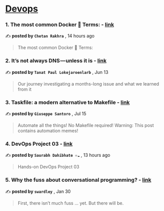 
<h1><a href=https://medium.com/tag/devops/recommended target="_blank" rel="noopener noreferrer">Devops</a></h1>
<h3>1. The most common Docker 🐳 Terms: - <a href=https://medium.com/@chetxn?source=tag_recommended_feed---------0-84----------devops----------406a92d7_90a3_4116_8cef_91c6215bb0ce------- target="_blank" rel="noopener noreferrer">link</a></h3>

✍️ **posted by `Chetan Rakhra`** <date> , 14 hours ago</date>

<blockquote>The most common Docker 🐳 Terms:</blockquote>

<h3>2. It’s not always DNS — unless it is - <a href=https://medium.com/@tanatloke?source=tag_recommended_feed---------1-107----------devops----------406a92d7_90a3_4116_8cef_91c6215bb0ce------- target="_blank" rel="noopener noreferrer">link</a></h3>

✍️ **posted by `Tanat Paul Lokejaroenlarb`** <date> , Jun 13</date>

<blockquote>Our journey investigating a months-long issue and what we learned from it</blockquote>

<h3>3. Taskfile: a modern alternative to Makefile - <a href=https://medium.com/@giuseppe.santoro?source=tag_recommended_feed---------2-85----------devops----------406a92d7_90a3_4116_8cef_91c6215bb0ce------- target="_blank" rel="noopener noreferrer">link</a></h3>

✍️ **posted by `Giuseppe Santoro`** <date> , Jul 15</date>

<blockquote>Automate all the things! No Makefile required! Warning: This post contains automation memes!</blockquote>

<h3>4. DevOps Project 03 - <a href=https://medium.com/@saurabhdahibhate50?source=tag_recommended_feed---------3-84----------devops----------406a92d7_90a3_4116_8cef_91c6215bb0ce------- target="_blank" rel="noopener noreferrer">link</a></h3>

✍️ **posted by `Saurabh Dahibhate ♾️☁️`** <date> , 13 hours ago</date>

<blockquote>Hands-on DevOps Project 03</blockquote>

<h3>5. Why the fuss about conversational programming? - <a href=https://medium.com/@swardley?source=tag_recommended_feed---------4-107----------devops----------406a92d7_90a3_4116_8cef_91c6215bb0ce------- target="_blank" rel="noopener noreferrer">link</a></h3>

✍️ **posted by `swardley`** <date> , Jan 30</date>

<blockquote>First, there isn’t much fuss … yet. But there will be.</blockquote>

